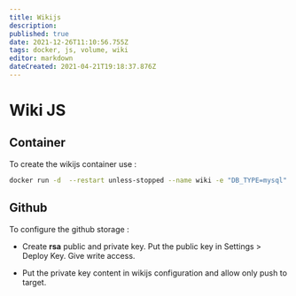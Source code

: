 ```yaml
---
title: Wikijs
description: 
published: true
date: 2021-12-26T11:10:56.755Z
tags: docker, js, volume, wiki
editor: markdown
dateCreated: 2021-04-21T19:18:37.876Z
---
```


# Wiki JS

## Container

To create the wikijs container use :

```bash
docker run -d  --restart unless-stopped --name wiki -e "DB_TYPE=mysql" -e "DB_HOST=localhost" -e "DB_PORT=3306" -e "DB_USER=wikijs" -e "DB_PASS=*******" -e "DB_NAME=wiki" --network host -v wikijs-md:/wiki requarks/wiki:2
```
## Github

To configure the github storage :

* Create **rsa** public and private key. Put the public key in Settings > Deploy Key. Give write access.

* Put the private key content in wikijs configuration and allow only push to target.